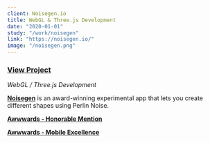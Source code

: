 ```yaml
---
client: Noisegen.io
title: WebGL & Three.js Development
date: "2020-01-01"
study: "/work/noisegen"
link: "https://noisegen.io/"
image: "/noisegen.png"
---
```


### [View Project](https://noisegen.io/)

_WebGL / Three.js Development_

**[Noisegen](https://noisegen.io/)** is an award-winning experimental app that lets you create different shapes using Perlin Noise.

**[Awwwards - Honorable Mention](https://www.awwwards.com/sites/noisegen-io)**

**[Awwwards - Mobile Excellence](https://www.awwwards.com/sites/noisegen-io)**
